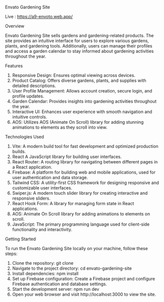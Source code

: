 Envato Gardening Site

Live : https://a9-envoto.web.app/

Overview

Envato Gardening Site sells gardens and gardening-related products. The site provides an intuitive interface for users to explore various gardens, plants, and gardening tools. Additionally, users can manage their profiles and access a garden calendar to stay informed about gardening activities throughout the year.



Features

   1. Responsive Design: Ensures optimal viewing across devices.
   2. Product Catalog: Offers diverse gardens, plants, and supplies with detailed descriptions.
   3. User Profile Management: Allows account creation, secure login, and profile updates.
   4. Garden Calendar: Provides insights into gardening activities throughout the year.
   5. Interactive UI: Enhances user experience with smooth navigation and intuitive controls.
   6. AOS: Utilizes AOS (Animate On Scroll) library for adding stunning animations to elements as they scroll into view.



Technologies Used

   1. Vite: A modern build tool for fast development and optimized production builds.
   2. React A JavaScript library for building user interfaces.
   3. React Router: A routing library for navigating between different pages in a React application.
   4. Firebase: A platform for building web and mobile applications, used for user authentication and data storage.
   5. Tailwind CSS: A utility-first CSS framework for designing responsive and customizable user interfaces.
   6. Swiper.js: A modern touch slider library for creating interactive and responsive sliders.
   7. React Hook Form: A library for managing form state in React applications.
   8. AOS: Animate On Scroll library for adding animations to elements on scroll.
   9. JavaScript: The primary programming language used for client-side functionality and interactivity.

      

Getting Started

To run the Envato Gardening Site locally on your machine, follow these steps:

   1. Clone the repository: git clone <repository-url>
   2. Navigate to the project directory: cd envato-gardening-site
   3. Install dependencies: npm install
   4. Set up Firebase configuration: Create a Firebase project and configure Firebase authentication and database settings.
   5. Start the development server: npm run dev
   6. Open your web browser and visit http://localhost:3000 to view the site.
